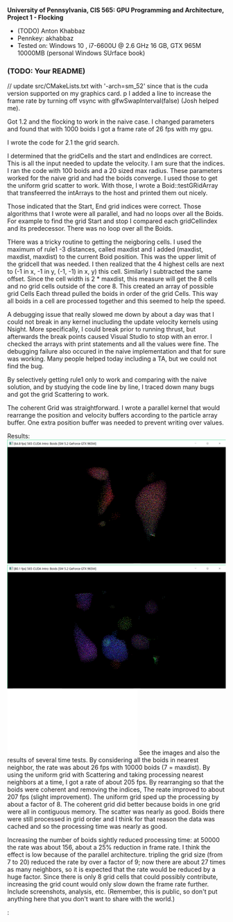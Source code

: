 **University of Pennsylvania, CIS 565: GPU Programming and Architecture,
Project 1 - Flocking**

* (TODO) Anton Khabbaz
* Pennkey: akhabbaz
* Tested on: Windows 10 , i7-6600U @ 2.6 GHz 16 GB, GTX 965M 10000MB (personal Windows SUrface book)

### (TODO: Your README)

// update src/CMakeLists.txt  with '-arch=sm_52' since that is the cuda version supported on my graphics card.
p
I added a line to increase the frame rate by turning off vsync with
glfwSwapInterval(false) (Josh helped me).


Got 1.2 and the flocking to work in the naive case.  I changed parameters
and found that with 1000 boids I got a frame rate of 26 fps with my gpu.  

I wrote the code for 2.1 the grid search.   

I determined that the gridCells and the start and endIndices are correct.  This is all the input needed to update the velocity.
I am sure that the indices.  I ran the code with 100 boids and a 20 sized max radius.  These parameters worked for the naive grid and had the boids converge.  I used those to get the uniform grid scatter to work.  With those, I wrote a Boid::testGRidArray that transfeerred the intArrays to the host and printed them out nicely.  

Those indicated that the Start, End grid indices were correct.  Those algorithms that I wrote were all parallel, and had no loops over all the Boids.
For example to find the grid Start and stop I compared each gridCellindex and its predecessor.  There was no loop over all the Boids.

THere was a tricky routine to getting the neigboring cells.  I used the maximum of rule1 -3 distances, called maxdist and I added (maxdist, maxdist, maxdist) to the current Boid position. This was the upper limit of the gridcell that was needed.  I then realized that the 4 highest cells are next to (-1 in x, -1 in y, (-1, -1) in x, y) this cell.  Similarly I subtracted the same offset.  Since the cell width is 2 * maxdist, this measure will get the 8 cells and no grid cells outside of the core 8. This created an array of possible grid Cells Each thread pulled the boids in order of the grid Cells.  This way all boids in a cell are processed together and this seemed to help the speed.

A debugging issue that really slowed me down by about a day was that I could not break in any kernel inucluding the update velocity kernels using Nsight.  More specifically, I could break prior to running thrust, but afterwards the break points caused Visual Studio to stop with an error.  I checked the arrays with print statements and all the values were fine.  The debugging failure also occured in the naive implementation and that for sure was working.
Many people helped today including a TA, but we could not find the bug.

By selectively getting rule1 only to work and comparing with the naive solution, and by studying the code line by line, I traced down many bugs and got the grid Scattering to work.

The coherent Grid was straightforward.  I wrote a parallel kernel that would rearrange the position and velocity buffers according to the particle array buffer.  One extra position buffer was needed to prevent writing over values.

Results:
![](images/boids.png)
![](images/boids2.png)
![](images/resultsProfile.pdf)
See the images and also the results of several time tests.
By considering all the boids in nearest neighbor, the rate was about 26 fps with 10000 boids (7 = maxdist). By using the uniform grid with Scattering and taking processing nearest neighbors at a time, I got a rate of about 205 fps.  By rearranging so that the boids were coherent and removing the indices, The reate improved to about 207 fps (slight improvement).  The uniform grid sped up the processing by about a factor of 8.  The coherent grid did better because boids in one grid were all in contiguous memory.  The scatter was nearly as good.  Boids there were still processed in grid order and I think for that reason the data was cached and so the processing time was nearly as good.

Increasing the number of boids sightly reduced processing time: at 50000 the rate was about 156, about a 25% reduction in frame rate. I think the effect is low because of the parallel architecture.  tripling the grid size (from 7 to 20) reduced the rate by over a factor of 9; now there are about 27 times as many neighbors, so it is expected that the rate would be reduced by a huge factor.   Since there is only 8 grid cells that could possibly contribute, increasing the grid count would only slow down the frame rate further.
Include screenshots, analysis, etc. (Remember, this is public, so don't put
anything here that you don't want to share with the world.)

:
